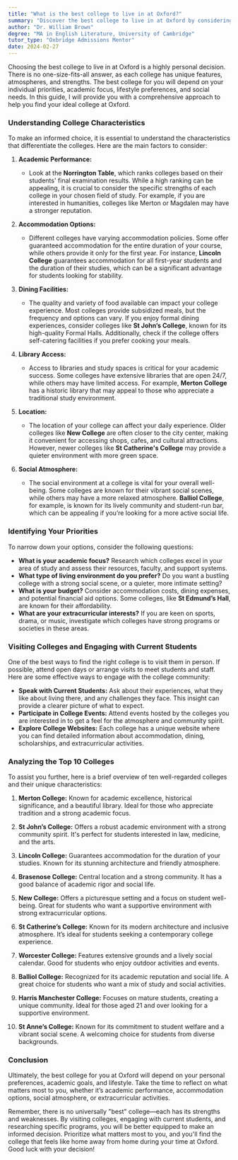 ```yaml
---
title: "What is the best college to live in at Oxford?"
summary: "Discover the best college to live in at Oxford by considering personal priorities, academic focus, lifestyle, and social needs for an ideal fit."
author: "Dr. William Brown"
degree: "MA in English Literature, University of Cambridge"
tutor_type: "Oxbridge Admissions Mentor"
date: 2024-02-27
---
```


Choosing the best college to live in at Oxford is a highly personal decision. There is no one-size-fits-all answer, as each college has unique features, atmospheres, and strengths. The best college for you will depend on your individual priorities, academic focus, lifestyle preferences, and social needs. In this guide, I will provide you with a comprehensive approach to help you find your ideal college at Oxford.

### Understanding College Characteristics

To make an informed choice, it is essential to understand the characteristics that differentiate the colleges. Here are the main factors to consider:

1. **Academic Performance:**
   - Look at the **Norrington Table**, which ranks colleges based on their students' final examination results. While a high ranking can be appealing, it is crucial to consider the specific strengths of each college in your chosen field of study. For example, if you are interested in humanities, colleges like Merton or Magdalen may have a stronger reputation.

2. **Accommodation Options:**
   - Different colleges have varying accommodation policies. Some offer guaranteed accommodation for the entire duration of your course, while others provide it only for the first year. For instance, **Lincoln College** guarantees accommodation for all first-year students and the duration of their studies, which can be a significant advantage for students looking for stability.

3. **Dining Facilities:**
   - The quality and variety of food available can impact your college experience. Most colleges provide subsidized meals, but the frequency and options can vary. If you enjoy formal dining experiences, consider colleges like **St John’s College**, known for its high-quality Formal Halls. Additionally, check if the college offers self-catering facilities if you prefer cooking your meals.

4. **Library Access:**
   - Access to libraries and study spaces is critical for your academic success. Some colleges have extensive libraries that are open 24/7, while others may have limited access. For example, **Merton College** has a historic library that may appeal to those who appreciate a traditional study environment.

5. **Location:**
   - The location of your college can affect your daily experience. Older colleges like **New College** are often closer to the city center, making it convenient for accessing shops, cafes, and cultural attractions. However, newer colleges like **St Catherine's College** may provide a quieter environment with more green space.

6. **Social Atmosphere:**
   - The social environment at a college is vital for your overall well-being. Some colleges are known for their vibrant social scenes, while others may have a more relaxed atmosphere. **Balliol College**, for example, is known for its lively community and student-run bar, which can be appealing if you’re looking for a more active social life.

### Identifying Your Priorities

To narrow down your options, consider the following questions:

- **What is your academic focus?** Research which colleges excel in your area of study and assess their resources, faculty, and support systems.
- **What type of living environment do you prefer?** Do you want a bustling college with a strong social scene, or a quieter, more intimate setting?
- **What is your budget?** Consider accommodation costs, dining expenses, and potential financial aid options. Some colleges, like **St Edmund’s Hall**, are known for their affordability.
- **What are your extracurricular interests?** If you are keen on sports, drama, or music, investigate which colleges have strong programs or societies in these areas.

### Visiting Colleges and Engaging with Current Students

One of the best ways to find the right college is to visit them in person. If possible, attend open days or arrange visits to meet students and staff. Here are some effective ways to engage with the college community:

- **Speak with Current Students:** Ask about their experiences, what they like about living there, and any challenges they face. This insight can provide a clearer picture of what to expect.
- **Participate in College Events:** Attend events hosted by the colleges you are interested in to get a feel for the atmosphere and community spirit.
- **Explore College Websites:** Each college has a unique website where you can find detailed information about accommodation, dining, scholarships, and extracurricular activities.

### Analyzing the Top 10 Colleges

To assist you further, here is a brief overview of ten well-regarded colleges and their unique characteristics:

1. **Merton College:** Known for academic excellence, historical significance, and a beautiful library. Ideal for those who appreciate tradition and a strong academic focus.

2. **St John’s College:** Offers a robust academic environment with a strong community spirit. It's perfect for students interested in law, medicine, and the arts.

3. **Lincoln College:** Guarantees accommodation for the duration of your studies. Known for its stunning architecture and friendly atmosphere.

4. **Brasenose College:** Central location and a strong community. It has a good balance of academic rigor and social life.

5. **New College:** Offers a picturesque setting and a focus on student well-being. Great for students who want a supportive environment with strong extracurricular options.

6. **St Catherine’s College:** Known for its modern architecture and inclusive atmosphere. It’s ideal for students seeking a contemporary college experience.

7. **Worcester College:** Features extensive grounds and a lively social calendar. Good for students who enjoy outdoor activities and events.

8. **Balliol College:** Recognized for its academic reputation and social life. A great choice for students who want a mix of study and social activities.

9. **Harris Manchester College:** Focuses on mature students, creating a unique community. Ideal for those aged 21 and over looking for a supportive environment.

10. **St Anne’s College:** Known for its commitment to student welfare and a vibrant social scene. A welcoming choice for students from diverse backgrounds.

### Conclusion

Ultimately, the best college for you at Oxford will depend on your personal preferences, academic goals, and lifestyle. Take the time to reflect on what matters most to you, whether it’s academic performance, accommodation options, social atmosphere, or extracurricular activities. 

Remember, there is no universally "best" college—each has its strengths and weaknesses. By visiting colleges, engaging with current students, and researching specific programs, you will be better equipped to make an informed decision. Prioritize what matters most to you, and you'll find the college that feels like home away from home during your time at Oxford. Good luck with your decision!
    